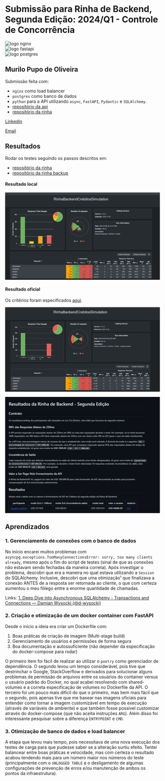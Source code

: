 # Submissão para Rinha de Backend, Segunda Edição: 2024/Q1 - Controle de Concorrência


<img src="https://upload.wikimedia.org/wikipedia/commons/c/c5/Nginx_logo.svg" alt="logo nginx" width="300" height="auto">
<br />
<img src="https://fastapi.tiangolo.com/img/logo-margin/logo-teal.png" alt="logo fastapi" width="200" height="auto">
<br />
<img src="https://upload.wikimedia.org/wikipedia/commons/2/29/Postgresql_elephant.svg" alt="logo postgres" width="200" height="auto">


## Murilo Pupo de Oliveira
Submissão feita com:
- `nginx` como load balancer
- `postgres` como banco de dados
- `python` para a API utilizando `async`, `FastAPI`, `Pydantic` e `SQLAlchemy`.
- [repositório da api](https://github.com/mpupo/rinha-backend-2024-q1-python/)
- [repositório da rinha](https://github.com/zanfranceschi/rinha-de-backend-2024-q1)

[Linkedin](https://linkedin.com/in/murilo-pupo-de-oliveira)

[Email](mailto:murilo.pupo@ymail.com)

## Resultados
Rodar os testes seguindo os passos descritos em:
- [repositório da rinha](https://github.com/zanfranceschi/rinha-de-backend-2024-q1)
- [repositório da rinha backup](https://github.com/mpupo/rinha-de-backend-2024-q1)

#### Resultado local
![resultado-local](docs/rinhabackendcrebitossimulation-20240308221440508-local/image.png)

#### Resultado oficial
Os critérios foram especificados [aqui](https://github.com/zanfranceschi/rinha-de-backend-2024-q1/blob/main/RESULTADOS.md).

![resultado-oficial-gatling](docs/rinhabackendcrebitossimulation-20240308225939098-official/image.png)

![resultado-oficial-penalidades](docs/resultado-oficial-criterios.png)

## Aprendizados
### 1. Gerenciamento de conexões com o banco de dados
No início encarei muitos problemas com `asyncpg.exceptions.TooManyConnectionsError: sorry, too many clients already`, mesmo após o fim do script de testes (sinal de que as conexões não estavam sendo fechadas da maneira correta).
Após investigar o problema, descobri que era a maneira no qual estava utilizando a `Session` do SQLAlchemy. Inclusive, descobri que uma otimização¹ que finalizava a conexão ANTES de a resposta ser retornada ao cliente, o que com certeza aumentou o meu fôlego entre a enorme quantidade de chamadas.

Links:
[1. Deep Dive into Asynchronous SQLAlchemy - Transactions and Connections — Damian Wysocki (@d-wysocki)](https://youtu.be/Ehhq5oYbbuY?si=IDorglU5ukE4A_LU&t=212)

### 2. Criação e otimização de um docker container com FastAPI
Desde o início a ideia era criar um Dockerfile com:
1. Boas práticas de criação de imagem (Multi-stage build)
2. Gerenciamento de usuários e permissões de forma segura
3. Boa documentação e autossuficiente (não depender da especificação do docker-compose para rodar)

O primeiro item foi fácil de realizar ao utilizar o `poetry` como gerenciador de dependência.
O segundo levou um tempo considerável, pois tive que destrinchar o Google, StackOverflow e derivados para solucionar alguns problemas de permissão de arquivos entre os usuários do container versus o usuário padrão do Docker, no qual acabei resolvendo com shared-volumes e a correta especificação de volumes no Dockerfile da API.
O terceiro foi um pouco mais difícil do que o primeiro, mas bem mais fácil que o segundo, pois apenas tive que me basear nas imagens oficiais para entender como tornar a imagem customizável em tempo de execução (através de variáveis de ambiente) e que também fosse possível customizar através do docker-compose (que não aceita instruções `ARG`). Além disso foi interessante pesquisar sobre a diferença `ENTRYPOINT` e `CMD`.

### 3. Otimização de banco de dados e load balancer
A etapa que levou mais tempo, pois necessitava de uma nova execução dos testes de carga para que pudesse saber se a alteração surtiu efeito. Tentei balancear entre boas práticas e velocidade, mas com certeza o resultado acabou tendendo mais para um número maior nos números do teste (principalmente com o `UNLOGGED TABLE` e o desligamento de algumas configurações de prevenção de erros e/ou manutenção de ambos os pontos da infraestrutura).
